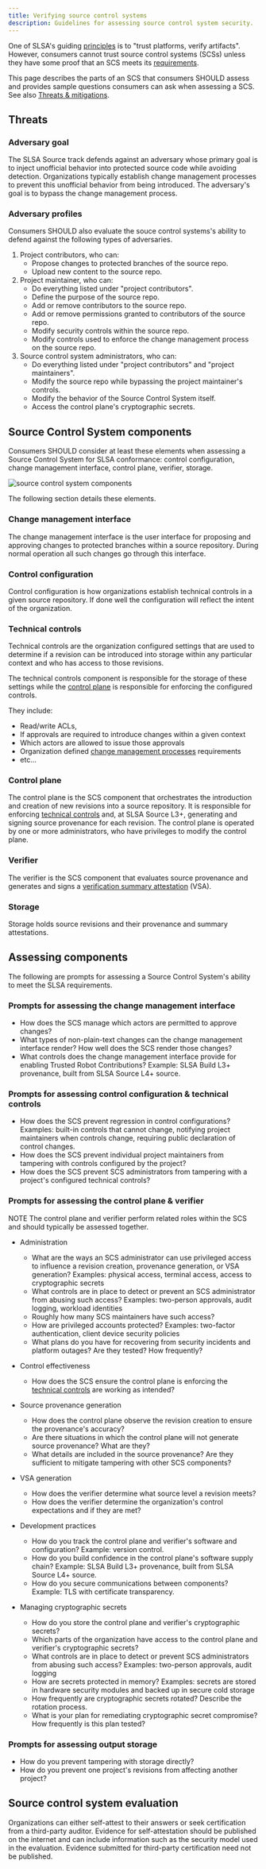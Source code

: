 ```yaml
---
title: Verifying source control systems
description: Guidelines for assessing source control system security.
---
```


One of SLSA's guiding [principles](principles.md) is to "trust platforms, verify
artifacts". However, consumers cannot trust source control systems (SCSs) unless
they have some proof that an SCS meets its
[requirements](source-requirements.md).

This page describes the parts of an SCS that consumers SHOULD assess and
provides sample questions consumers can ask when assessing a SCS. See also
[Threats & mitigations](threats.md).

## Threats

### Adversary goal

The SLSA Source track defends against an adversary whose primary goal is to
inject unofficial behavior into protected source code while avoiding detection.
Organizations typically establish change management processes to prevent this
unofficial behavior from being introduced. The adversary's goal is to bypass the
change management process.

### Adversary profiles

Consumers SHOULD also evaluate the souce control systems's ability to defend
against the following types of adversaries.

1.  Project contributors, who can:
    -   Propose changes to protected branches of the source repo.
    -   Upload new content to the source repo.
2.  Project maintainer, who can:
    -   Do everything listed under "project contributors".
    -   Define the purpose of the source repo.
    -   Add or remove contributors to the source repo.
    -   Add or remove permissions granted to contributors of the source repo.
    -   Modify security controls within the source repo.
    -   Modify controls used to enforce the change management process on the
        source repo.
3.  Source control system administrators, who can:
    -   Do everything listed under "project contributors" and "project
        maintainers".
    -   Modify the source repo while bypassing the project maintainer's controls.
    -   Modify the behavior of the Source Control System itself.
    -   Access the control plane's cryptographic secrets.

## Source Control System components

Consumers SHOULD consider at least these elements when assessing a Source
Control System for SLSA conformance: control configuration, change management
interface, control plane, verifier, storage.

![source control system components](images/source-control-system-components.svg)

The following section details these elements.

### Change management interface

The change management interface is the user interface for proposing and
approving changes to protected branches within a source repository. During
normal operation all such changes go through this interface.

### Control configuration

Control configuration is how organizations establish technical controls in a
given source repository. If done well the configuration will reflect the intent
of the organization.

### Technical controls

Technical controls are the organization configured settings that are used to
determine if a revision can be introduced into storage within any particular
context and who has access to those revisions.

The technical controls component is responsible for the storage of these
settings while the [control plane](#control-plane) is responsible for enforcing
the configured controls.

They include:

-   Read/write ACLs,
-   If approvals are required to introduce changes within a given context
-   Which actors are allowed to issue those approvals
-   Organization defined
    [change management processes](#enforced-change-management-process)
    requirements
-   etc...

### Control plane

The control plane is the SCS component that orchestrates the introduction and
creation of new revisions into a source repository. It is responsible for
enforcing [technical controls](#technical-controls) and, at SLSA Source L3+,
generating and signing source provenance for each revision. The control plane is
operated by one or more administrators, who have privileges to modify the
control plane.

### Verifier

The verifier is the SCS component that evaluates source provenance and generates
and signs a
[verification summary attestation](source-requirements#summary-attestation)
(VSA).

### Storage

Storage holds source revisions and their provenance and summary attestations.

## Assessing components

The following are prompts for assessing a Source Control System's ability to
meet the SLSA requirements.

### Prompts for assessing the change management interface

-   How does the SCS manage which actors are permitted to approve changes?
-   What types of non-plain-text changes can the change management interface
    render? How well does the SCS render those changes?
-   What controls does the change management interface provide for enabling
    Trusted Robot Contributions? Example: SLSA Build L3+ provenance, built from
    SLSA Source L4+ source.

### Prompts for assessing control configuration & technical controls

-   How does the SCS prevent regression in control configurations?
    Examples: built-in controls that cannot change, notifying project
    maintainers when controls change, requiring public declaration of control
    changes.
-   How does the SCS prevent individual project maintainers from tampering with
    controls configured by the project?
-   How does the SCS prevent SCS administrators from tampering with a project's
    configured technical controls?

### Prompts for assessing the control plane & verifier

NOTE The control plane and verifier perform related roles within the SCS and
should typically be assessed together.

-   Administration
    -   What are the ways an SCS administrator can use privileged access to
        influence a revision creation, provenance generation, or VSA generation?
        Examples: physical access, terminal access, access to cryptographic
        secrets
    -   What controls are in place to detect or prevent an SCS administrator
        from abusing such access? Examples: two-person approvals, audit logging,
        workload identities
    -   Roughly how many SCS maintainers have such access?
    -   How are privileged accounts protected? Examples: two-factor
        authentication, client device security policies
    -   What plans do you have for recovering from security incidents and
        platform outages? Are they tested? How frequently?

-   Control effectiveness
    -   How does the SCS ensure the control plane is enforcing the
        [technical controls](#technical-controls) are working as intended?

-   Source provenance generation
    -   How does the control plane observe the revision creation to ensure the
        provenance's accuracy?
    -   Are there situations in which the control plane will not generate
        source provenance? What are they?
    -   What details are included in the source provenance? Are they sufficient
        to mitigate tampering with other SCS components?

-   VSA generation
    -   How does the verifier determine what source level a revision meets?
    -   How does the verifier determine the organization's control expectations
        and if they are met?

-   Development practices
    -   How do you track the control plane and verifier's software and
        configuration?
        Example: version control.
    -   How do you build confidence in the control plane's software supply
        chain? Example: SLSA Build L3+ provenance, built from SLSA Source L4+
        source.
    -   How do you secure communications between components? Example: TLS with
        certificate transparency.

-   Managing cryptographic secrets
    -   How do you store the control plane and verifier's cryptographic secrets?
    -   Which parts of the organization have access to the control plane and
        verifier's cryptographic secrets?
    -   What controls are in place to detect or prevent SCS administrators from
        abusing such access? Examples: two-person approvals, audit logging
    -   How are secrets protected in memory? Examples: secrets are stored in
        hardware security modules and backed up in secure cold storage
    -   How frequently are cryptographic secrets rotated? Describe the rotation
        process.
    -   What is your plan for remediating cryptographic secret compromise? How
        frequently is this plan tested?

### Prompts for assessing output storage

-   How do you prevent tampering with storage directly?
-   How do you prevent one project's revisions from affecting another project?

## Source control system evaluation

Organizations can either self-attest to their answers or seek certification from
a third-party auditor. Evidence for self-attestation should be published on
the internet and can include information such as the security model used in the
evaluation. Evidence submitted for third-party certification need not be
published.
